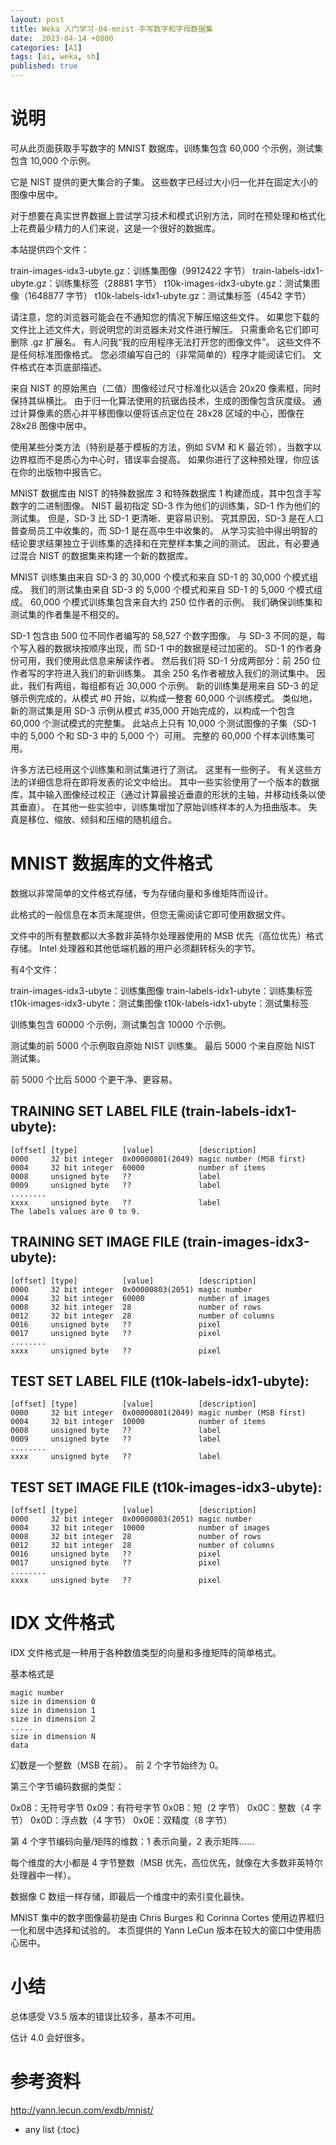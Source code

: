 ```yaml
---
layout: post
title: Weka 入门学习-04-mnist 手写数字和字母数据集
date:  2023-04-14 +0800
categories: [AI]
tags: [ai, weka, sh]
published: true
---
```


# 说明

可从此页面获取手写数字的 MNIST 数据库，训练集包含 60,000 个示例，测试集包含 10,000 个示例。 

它是 NIST 提供的更大集合的子集。 这些数字已经过大小归一化并在固定大小的图像中居中。

对于想要在真实世界数据上尝试学习技术和模式识别方法，同时在预处理和格式化上花费最少精力的人们来说，这是一个很好的数据库。

本站提供四个文件：

train-images-idx3-ubyte.gz：训练集图像（9912422 字节）
train-labels-idx1-ubyte.gz：训练集标签（28881 字节）
t10k-images-idx3-ubyte.gz：测试集图像（1648877 字节）
t10k-labels-idx1-ubyte.gz：测试集标签（4542 字节）

请注意，您的浏览器可能会在不通知您的情况下解压缩这些文件。 如果您下载的文件比上述文件大，则说明您的浏览器未对文件进行解压。 只需重命名它们即可删除 .gz 扩展名。 有人问我“我的应用程序无法打开您的图像文件”。 这些文件不是任何标准图像格式。 您必须编写自己的（非常简单的）程序才能阅读它们。 文件格式在本页底部描述。

来自 NIST 的原始黑白（二值）图像经过尺寸标准化以适合 20x20 像素框，同时保持其纵横比。 由于归一化算法使用的抗锯齿技术，生成的图像包含灰度级。 通过计算像素的质心并平移图像以便将该点定位在 28x28 区域的中心，图像在 28x28 图像中居中。

使用某些分类方法（特别是基于模板的方法，例如 SVM 和 K 最近邻），当数字以边界框而不是质心为中心时，错误率会提高。 如果你进行了这种预处理，你应该在你的出版物中报告它。

MNIST 数据库由 NIST 的特殊数据库 3 和特殊数据库 1 构建而成，其中包含手写数字的二进制图像。 NIST 最初指定 SD-3 作为他们的训练集，SD-1 作为他们的测试集。 但是，SD-3 比 SD-1 更清晰、更容易识别。 究其原因，SD-3 是在人口普查局员工中收集的，而 SD-1 是在高中生中收集的。 从学习实验中得出明智的结论要求结果独立于训练集的选择和在完整样本集之间的测试。 因此，有必要通过混合 NIST 的数据集来构建一个新的数据库。

MNIST 训练集由来自 SD-3 的 30,000 个模式和来自 SD-1 的 30,000 个模式组成。 我们的测试集由来自 SD-3 的 5,000 个模式和来自 SD-1 的 5,000 个模式组成。 60,000 个模式训练集包含来自大约 250 位作者的示例。 我们确保训练集和测试集的作者集是不相交的。

SD-1 包含由 500 位不同作者编写的 58,527 个数字图像。 与 SD-3 不同的是，每个写入器的数据块按顺序出现，而 SD-1 中的数据是经过加密的。 SD-1 的作者身份可用，我们使用此信息来解读作者。 然后我们将 SD-1 分成两部分：前 250 位作者写的字符进入我们的新训练集。 其余 250 名作者被放入我们的测试集中。 因此，我们有两组，每组都有近 30,000 个示例。 新的训练集是用来自 SD-3 的足够示例完成的，从模式 #0 开始，以构成一整套 60,000 个训练模式。 类似地，新的测试集是用 SD-3 示例从模式 #35,000 开始完成的，以构成一个包含 60,000 个测试模式的完整集。 此站点上只有 10,000 个测试图像的子集（SD-1 中的 5,000 个和 SD-3 中的 5,000 个）可用。 完整的 60,000 个样本训练集可用。

许多方法已经用这个训练集和测试集进行了测试。 这里有一些例子。 有关这些方法的详细信息将在即将发表的论文中给出。 其中一些实验使用了一个版本的数据库，其中输入图像经过校正（通过计算最接近垂直的形状的主轴，并移动线条以使其垂直）。 在其他一些实验中，训练集增加了原始训练样本的人为扭曲版本。 失真是移位、缩放、倾斜和压缩的随机组合。

# MNIST 数据库的文件格式

数据以非常简单的文件格式存储，专为存储向量和多维矩阵而设计。 

此格式的一般信息在本页末尾提供，但您无需阅读它即可使用数据文件。

文件中的所有整数都以大多数非英特尔处理器使用的 MSB 优先（高位优先）格式存储。 Intel 处理器和其他低端机器的用户必须翻转标头的字节。

有4个文件：

train-images-idx3-ubyte：训练集图像
train-labels-idx1-ubyte：训练集标签
t10k-images-idx3-ubyte：测试集图像
t10k-labels-idx1-ubyte：测试集标签

训练集包含 60000 个示例，测试集包含 10000 个示例。

测试集的前 5000 个示例取自原始 NIST 训练集。 最后 5000 个来自原始 NIST 测试集。 

前 5000 个比后 5000 个更干净、更容易。

## TRAINING SET LABEL FILE (train-labels-idx1-ubyte):

```
[offset] [type]          [value]          [description]
0000     32 bit integer  0x00000801(2049) magic number (MSB first)
0004     32 bit integer  60000            number of items
0008     unsigned byte   ??               label
0009     unsigned byte   ??               label
........
xxxx     unsigned byte   ??               label
The labels values are 0 to 9.
```

## TRAINING SET IMAGE FILE (train-images-idx3-ubyte):

```
[offset] [type]          [value]          [description]
0000     32 bit integer  0x00000803(2051) magic number
0004     32 bit integer  60000            number of images
0008     32 bit integer  28               number of rows
0012     32 bit integer  28               number of columns
0016     unsigned byte   ??               pixel
0017     unsigned byte   ??               pixel
........
xxxx     unsigned byte   ??               pixel
```

## TEST SET LABEL FILE (t10k-labels-idx1-ubyte):

```
[offset] [type]          [value]          [description]
0000     32 bit integer  0x00000801(2049) magic number (MSB first)
0004     32 bit integer  10000            number of items
0008     unsigned byte   ??               label
0009     unsigned byte   ??               label
........
xxxx     unsigned byte   ??               label
```


## TEST SET IMAGE FILE (t10k-images-idx3-ubyte):

```
[offset] [type]          [value]          [description]
0000     32 bit integer  0x00000803(2051) magic number
0004     32 bit integer  10000            number of images
0008     32 bit integer  28               number of rows
0012     32 bit integer  28               number of columns
0016     unsigned byte   ??               pixel
0017     unsigned byte   ??               pixel
........
xxxx     unsigned byte   ??               pixel
```

# IDX 文件格式

IDX 文件格式是一种用于各种数值类型的向量和多维矩阵的简单格式。

基本格式是

```
magic number
size in dimension 0
size in dimension 1
size in dimension 2
.....
size in dimension N
data
```

幻数是一个整数（MSB 在前）。 前 2 个字节始终为 0。

第三个字节编码数据的类型：

0x08：无符号字节
0x09：有符号字节
0x0B：短（2 字节）
0x0C：整数（4 字节）
0x0D：浮点数（4 字节）
0x0E：双精度（8 字节）

第 4 个字节编码向量/矩阵的维数：1 表示向量，2 表示矩阵……

每个维度的大小都是 4 字节整数（MSB 优先，高位优先，就像在大多数非英特尔处理器中一样）。

数据像 C 数组一样存储，即最后一个维度中的索引变化最快。

MNIST 集中的数字图像最初是由 Chris Burges 和 Corinna Cortes 使用边界框归一化和居中选择和试验的。 本页提供的 Yann LeCun 版本在较大的窗口中使用质心居中。

# 小结

总体感受 V3.5 版本的错误比较多，基本不可用。

估计 4.0 会好很多。

# 参考资料

http://yann.lecun.com/exdb/mnist/

* any list
{:toc}